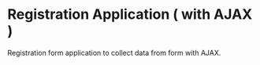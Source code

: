 # Registration Application ( with AJAX )
Registration form application to collect data from form with AJAX.
